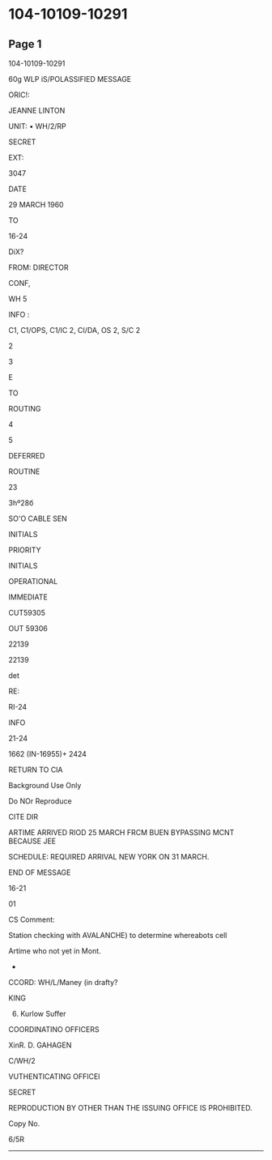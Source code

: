 # 104-10109-10291

## Page 1

104-10109-10291

60g WLP iS/POLASSIFIED MESSAGE

ORIC!:

JEANNE LINTON

UNIT: • WH/2/RP

SECRET

EXT:

3047

DATE

29 MARCH 1960

TO

16-24

DiX?

FROM: DIRECTOR

CONF,

WH 5

INFO :

C1, C1/OPS, C1/IC 2, CI/DA, OS 2, S/C 2

2

3

E

TO

ROUTING

4

5

DEFERRED

ROUTINE

23

3hº28б

SO'O CABLE SEN

INITIALS

PRIORITY

INITIALS

OPERATIONAL

IMMEDIATE

CUT59305

OUT 59306

22139

22139

det

RE:

RI-24

INFO

21-24

1662 (IN-16955)+ 2424

RETURN TO CIA

Background Use Only

Do NOr Reproduce

CITE DIR

ARTIME ARRIVED RIOD 25 MARCH FRCM BUEN BYPASSING MCNT BECAUSE JEE

SCHEDULE: REQUIRED ARRIVAL NEW YORK ON 31 MARCH.

END OF MESSAGE

16-21

01

CS Comment:

Station checking with AVALANCHE) to determine whereabots cell

Artime who not yet in Mont.

-

CCORD: WH/L/Maney (in drafty?

KING

6. Kurlow Suffer

COORDINATINO OFFICERS

XinR. D. GAHAGEN

C/WH/2

VUTHENTICATING OFFICEI

SECRET

REPRODUCTION BY OTHER THAN THE ISSUING OFFICE IS PROHIBITED.

Copy No.

6/5R

---

